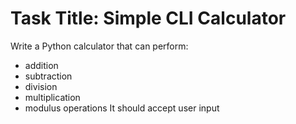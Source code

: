 # Task Title: Simple CLI Calculator
Write a Python calculator that can perform: 
- addition
- subtraction
- division
- multiplication
- modulus operations
It should accept user input